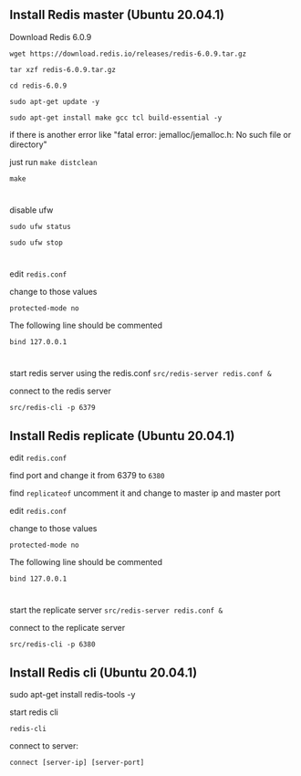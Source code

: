 ## Install Redis master (Ubuntu 20.04.1)

Download Redis 6.0.9

`wget https://download.redis.io/releases/redis-6.0.9.tar.gz`

`tar xzf redis-6.0.9.tar.gz`

`cd redis-6.0.9`

`sudo apt-get update -y`

`sudo apt-get install make gcc tcl build-essential -y`

if there is another error like "fatal error: jemalloc/jemalloc.h: No such file or directory"

just run `make distclean`

`make`

#

disable ufw

`sudo ufw status`

`sudo ufw stop`

#

edit `redis.conf`

change to those values

`protected-mode no`

The following line should be commented

`bind 127.0.0.1`

#

start redis server using the redis.conf `src/redis-server redis.conf &`

connect to the redis server

`src/redis-cli -p 6379`

## Install Redis replicate (Ubuntu 20.04.1)

edit `redis.conf`

find port and change it from 6379 to `6380`

find `replicateof` uncomment it and change to master ip and master port

edit `redis.conf`

change to those values

`protected-mode no`

The following line should be commented

`bind 127.0.0.1`

#

start the replicate server `src/redis-server redis.conf &`

connect to the replicate server

`src/redis-cli -p 6380`

## Install Redis cli (Ubuntu 20.04.1)

sudo apt-get install redis-tools -y

start redis cli

`redis-cli`

connect to server:

`connect [server-ip] [server-port]`